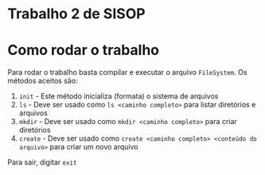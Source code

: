 # Trabalho 2 de SISOP

# Como rodar o trabalho

Para rodar o trabalho basta compilar e executar o arquivo `FileSystem`. Os métodos aceitos são:

1. `init` - Este método inicializa (formata) o sistema de arquivos
2. `ls` - Deve ser usado como `ls <caminho completo>` para listar diretórios e arquivos
3. `mkdir` - Deve ser usado como `mkdir <caminho completo>` para criar diretórios
4. `create` - Deve ser usado como `create <caminho completo> <conteúdo do arquivo>` para criar um novo arquivo

Para sair, digitar `exit`